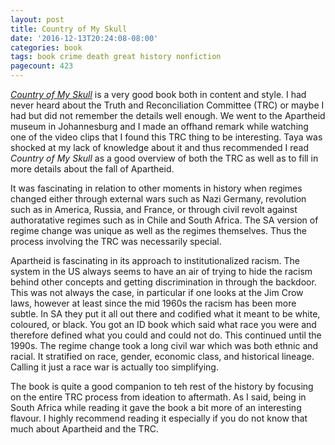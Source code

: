 ```yaml
---
layout: post
title: Country of My Skull
date: '2016-12-13T20:24:08-08:00'
categories: book
tags: book crime death great history nonfiction
pagecount: 423
---
```


[*Country of My Skull*][skull-amazon] is a very good book both in content and style. I had never
heard about the Truth and Reconciliation Committee (TRC) or maybe I had but did not remember the
details well enough. We went to the Apartheid museum in Johannesburg and I made an offhand remark
while watching one of the video clips that I found this TRC thing to be interesting. Taya was
shocked at my lack of knowledge about it and thus recommended I read *Country of My Skull* as a good
overview of both the TRC as well as to fill in more details about the fall of Apartheid.

It was fascinating in relation to other moments in history when regimes changed either through
external wars such as Nazi Germany, revolution such as in America, Russia, and France, or through
civil revolt against authoratative regimes such as in Chile and South Africa. The SA version of
regime change was unique as well as the regimes themselves. Thus the process involving the TRC was
necessarily special.

Apartheid is fascinating in its approach to institutionalized racism. The system in the US always
seems to have an air of trying to hide the racism behind other concepts and getting discrimination
in through the backdoor. This was not always the case, in particular if one looks at the Jim Crow
laws, however at least since the mid 1960s the racism has been more subtle. In SA they put it all
out there and codified what it meant to be white, coloured, or black. You got an ID book which said
what race you were and therefore defined what you could and could not do. This continued until the
1990s. The regime change took a long civil war which was both ethnic and racial. It stratified on
race, gender, economic class, and historical lineage. Calling it just a race war is actually too
simplifying.

The book is quite a good companion to teh rest of the history by focusing on the entire TRC process
from ideation to aftermath. As I said, being in South Africa while reading it gave the book a bit
more of an interesting flavour. I highly recommend reading it especially if you do not know that
much about Apartheid and the TRC.


[skull-amazon]:   http://a.co/az2QW58

